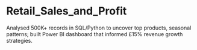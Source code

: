 # Retail_Sales_and_Profit
Analysed 500K+ records in SQL/Python to uncover top  products, seasonal patterns; built Power BI dashboard that informed £15% revenue growth  strategies. 
